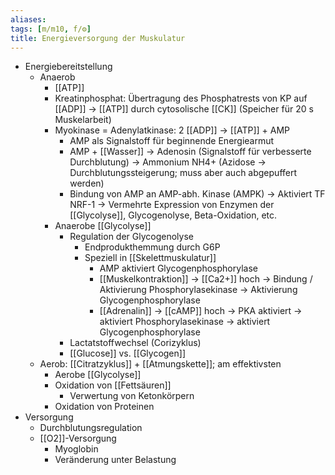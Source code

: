 ```yaml
---
aliases: 
tags: [m/m10, f/⚙️]
title: Energieversorgung der Muskulatur
---
```

- Energiebereitstellung
    - Anaerob
        - [[ATP]]
        - Kreatinphosphat: Übertragung des Phosphatrests von KP auf [[ADP]] → [[ATP]] durch cytosolische [[CK]] (Speicher für 20 s Muskelarbeit)
        - Myokinase = Adenylatkinase: 2 [[ADP]] → [[ATP]] + AMP
            - AMP als Signalstoff für beginnende Energiearmut
            - AMP + [[Wasser]] → Adenosin (Signalstoff für verbesserte Durchblutung) → Ammonium NH4+ (Azidose → Durchblutungssteigerung; muss aber auch abgepuffert werden)
            - Bindung von AMP an AMP-abh. Kinase (AMPK) → Aktiviert TF NRF-1 → Vermehrte Expression von Enzymen der [[Glycolyse]], Glycogenolyse, Beta-Oxidation, etc.
        - Anaerobe [[Glycolyse]]
            - Regulation der Glycogenolyse
                - Endprodukthemmung durch G6P
                - Speziell in [[Skelettmuskulatur]]
                    - AMP aktiviert Glycogenphosphorylase
                    - [[Muskelkontraktion]] → [[Ca2+]] hoch → Bindung / Aktivierung Phosphorylasekinase → Aktivierung Glycogenphosphorylase
                    - [[Adrenalin]] → [[cAMP]] hoch → PKA aktiviert → aktiviert Phosphorylasekinase → aktiviert Glycogenphosphorylase
            - Lactatstoffwechsel (Corizyklus)
            - [[Glucose]] vs. [[Glycogen]]
    - Aerob: [[Citratzyklus]] + [[Atmungskette]]; am effektivsten
        - Aerobe [[Glycolyse]]
        - Oxidation von [[Fettsäuren]]
            - Verwertung von Ketonkörpern
        - Oxidation von Proteinen
- Versorgung
    - Durchblutungsregulation
    - [[O2]]-Versorgung
        - Myoglobin
        - Veränderung unter Belastung

